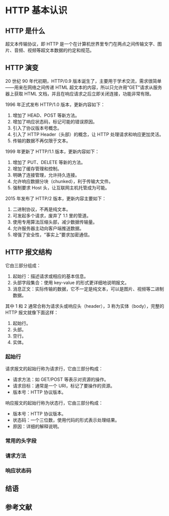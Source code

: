 # HTTP 基本认识

## HTTP 是什么

超文本传输协议，即 HTTP 是一个在计算机世界里专门在两点之间传输文字、图片、音频、视频等超文本数据的约定和规范。

## HTTP 演变

20 世纪 90 年代初期，HTTP/0.9 版本诞生了，主要用于学术交流，需求很简单——用来在网络之间传递 HTML 超文本的内容，所以只允许用“GET”请求从服务器上获取 HTML 文档，并且在响应请求之后立即关闭连接，功能非常有限。

1996 年正式发布 HTTP/1.0 版本，更新内容如下：

1. 增加了 HEAD、POST 等新方法。
2. 增加了响应状态码，标记可能的错误原因。
3. 引入了协议版本号概念。
4. 引入了 HTTP Header（头部）的概念，让 HTTP 处理请求和响应更加灵活。
5. 传输的数据不再仅限于文本。

1999 年更新了 HTTP/1.1 版本，更新内容如下：

1. 增加了 PUT、DELETE 等新的方法。
2. 增加了缓存管理和控制。
3. 明确了连接管理，允许持久连接。
4. 允许响应数据分块（chunked），利于传输大文件。
5. 强制要求 Host 头，让互联网主机托管成为可能。

2015 年发布了 HTTP/2 版本，更新内容主要如下：

1. 二进制协议，不再是纯文本。
2. 可发起多个请求，废弃了 1.1 里的管道。
3. 使用专用算法压缩头部，减少数据传输量。
4. 允许服务器主动向客户端推送数据。
5. 增强了安全性，“事实上”要求加密通信。

## HTTP 报文结构

它由三部分组成：

1. 起始行：描述请求或相应的基本信息。
2. 头部字段集合：使用 key-value 的形式更详细地说明报文。
3. 消息正文：实际传输的数据，它不一定是纯文本，可以是图片、视频等二进制数据。

其中 1 和 2 通常合称为请求头或响应头（header），3 称为实体（body），完整的 HTTP 报文就像下面这样：

1. 起始行。
2. 头部。
3. 空行。
4. 实体。

### 起始行

请求报文的起始行称为请求行，它由三部分构成：

- 请求方法：如 GET/POST 等表示对资源的操作。
- 请求目标：通常是一个 URI，标记了要操作的资源。
- 版本号：HTTP 协议版本。

响应报文的起始行称为状态行，它由三部分构成：

- 版本号：HTTP 协议版本。
- 状态码：一个三位数，使用代码的形式表示处理结果。
- 原因：详细的解释说明。

### 常用的头字段

### 请求方法

### 响应状态码

## 结语

## 参考文献

